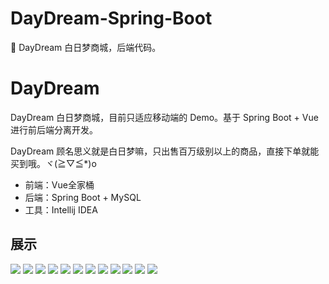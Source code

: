 # DayDream-Spring-Boot
🍗 DayDream 白日梦商城，后端代码。

# DayDream
 
DayDream 白日梦商城，目前只适应移动端的 Demo。基于 Spring Boot + Vue 进行前后端分离开发。

DayDream 顾名思义就是白日梦嘛，只出售百万级别以上的商品，直接下单就能买到哦。ヾ(≧▽≦*)o

- 前端：Vue全家桶
- 后端：Spring Boot + MySQL
- 工具：Intellij IDEA 

## 展示

  ![](https://consonblog-1257792125.cos.ap-chengdu.myqcloud.com/DayDreamShop/Project%20success/FirstIndex.png)
  ![](https://consonblog-1257792125.cos.ap-chengdu.myqcloud.com/DayDreamShop/Project%20success/shop1.png)
  ![](https://consonblog-1257792125.cos.ap-chengdu.myqcloud.com/DayDreamShop/Project%20success/shop2.png)
  ![](https://consonblog-1257792125.cos.ap-chengdu.myqcloud.com/DayDreamShop/Project%20success/shop3.png)
  ![](https://consonblog-1257792125.cos.ap-chengdu.myqcloud.com/DayDreamShop/Project%20success/shop4.png)
  ![](https://consonblog-1257792125.cos.ap-chengdu.myqcloud.com/DayDreamShop/Project%20success/shop5.png)
  ![](https://consonblog-1257792125.cos.ap-chengdu.myqcloud.com/DayDreamShop/Project%20success/addressList.png)
  ![](https://consonblog-1257792125.cos.ap-chengdu.myqcloud.com/DayDreamShop/Project%20success/orderForm.png)
  ![](https://consonblog-1257792125.cos.ap-chengdu.myqcloud.com/DayDreamShop/Project%20success/paySuccess.png)
  ![](https://consonblog-1257792125.cos.ap-chengdu.myqcloud.com/DayDreamShop/Project%20success/orderInfo.png)
  ![](https://consonblog-1257792125.cos.ap-chengdu.myqcloud.com/DayDreamShop/Project%20success/myOrder.png)
  ![](https://consonblog-1257792125.cos.ap-chengdu.myqcloud.com/DayDreamShop/Project%20success/UAVInfo.png)
